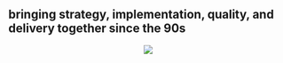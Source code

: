 <p align="center">
  <h2>bringing strategy, implementation, quality, and delivery together since the 90s</h2>
</p>

<p align="center">
  <a href="https://skillicons.dev">
    <img src="https://skillicons.dev/icons?i=azure,bootstrap,cs,css,docker,dotnet,git,github,html,js,jquery,mysql,postgres,postman,powershell,py,react,redis,regex,ts,vim,visualstudio,vscode" />
  </a>
</p>
